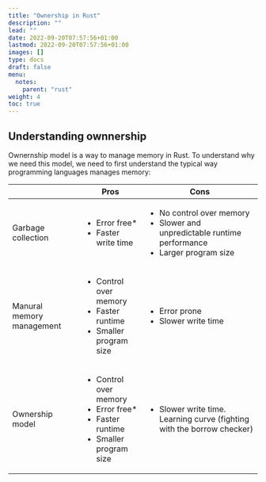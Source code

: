 ```yaml
---
title: "Ownership in Rust"
description: ""
lead: ""
date: 2022-09-20T07:57:56+01:00
lastmod: 2022-09-20T07:57:56+01:00
images: []
type: docs
draft: false
menu: 
  notes:
    parent: "rust"
weight: 4
toc: true
---
```


## Understanding ownnership
Ownernship model is a way to manage memory in Rust. To understand why we need this model, we need to first understand the typical way programming languages manages memory:

|                    | Pros | Cons  |
| ---                | ---  | ---   |
| Garbage collection | <ul><li>Error free*</li><li>Faster write time</li></ul> | <ul><li>No control over memory</li><li>Slower and unpredictable runtime performance</li><li>Larger program size</li></ul> |
| Manural memory management | <ul><li>Control over memory</li><li>Faster runtime</li><li>Smaller program size</li></ul> | <ul><li>Error prone</li><li>Slower write time</li></ul>|
| Ownership model | <ul><li>Control over memory</li><li>Error free*</li><li>Faster runtime</li><li>Smaller program size</li></ul> | <ul><li>Slower write time. Learning curve (fighting with the borrow checker)</li></ul>|